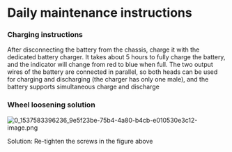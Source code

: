 # Daily maintenance instructions<br>
### Charging instructions

After disconnecting the battery from the chassis, charge it with the dedicated battery charger. It takes about 5 hours to fully charge the battery, and the indicator will change from red to blue when full. The two output wires of the battery are connected in parallel, so both heads can be used for charging and discharging (the charger has only one male), and the battery supports simultaneous charge and discharge

### Wheel loosening solution

![0_1537583396236_9e5f23be-75b4-4a80-b4cb-e010530e3c12-image.png](http://community.bwbot.org/assets/uploads/files/1537583397038-9e5f23be-75b4-4a80-b4cb-e010530e3c12-image-resized.png) 

Solution: Re-tighten the screws in the figure above
